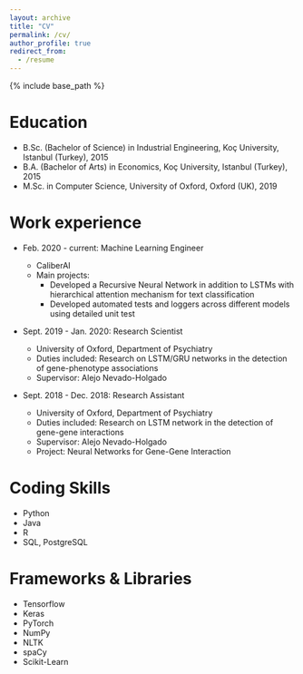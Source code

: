 ```yaml
---
layout: archive
title: "CV"
permalink: /cv/
author_profile: true
redirect_from:
  - /resume
---
```


{% include base_path %}

Education
======
* B.Sc. (Bachelor of Science) in Industrial Engineering, Koç University, Istanbul (Turkey), 2015
* B.A. (Bachelor of Arts) in Economics, Koç University, Istanbul (Turkey), 2015
* M.Sc. in Computer Science, University of Oxford, Oxford (UK), 2019

Work experience
======
* Feb. 2020 - current: Machine Learning Engineer
  * CaliberAI
  * Main projects: 
    * Developed a Recursive Neural Network in addition to LSTMs with hierarchical attention mechanism for text classification
    * Developed automated tests and loggers across different models using detailed unit test

* Sept. 2019 - Jan. 2020: Research Scientist
  * University of Oxford, Department of Psychiatry
  * Duties included: Research on LSTM/GRU networks in the detection of gene-phenotype associations 
  * Supervisor: Alejo Nevado-Holgado
 
* Sept. 2018 - Dec. 2018: Research Assistant
  * University of Oxford, Department of Psychiatry
  * Duties included: Research on LSTM network in the detection of gene-gene interactions
  * Supervisor: Alejo Nevado-Holgado
  * Project: Neural Networks for Gene-Gene Interaction
  
Coding Skills
======
* Python
* Java
* R
* SQL, PostgreSQL

Frameworks & Libraries
======
* Tensorflow
* Keras
* PyTorch
* NumPy
* NLTK
* spaCy
* Scikit-Learn
